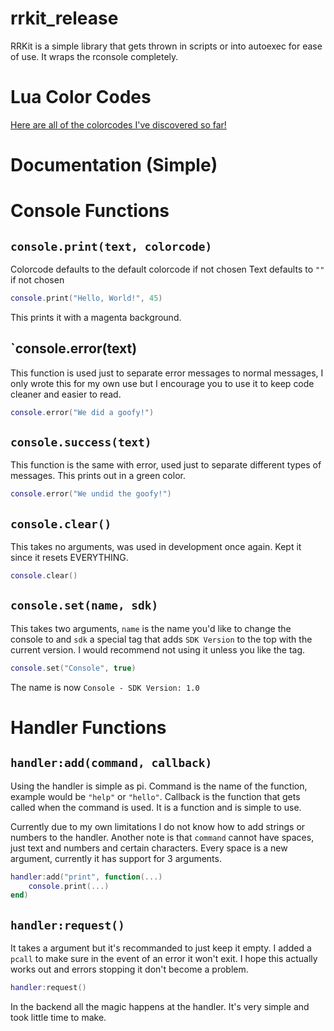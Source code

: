 # rrkit_release
RRKit is a simple library that gets thrown in scripts or into autoexec for ease of use. It wraps the rconsole completely.

# Lua Color Codes
[Here are all of the colorcodes I've discovered so far!](https://github.com/RobloxArchiver/luacolor/blob/main/misc/color_codes.txt)

# Documentation (Simple)

# Console Functions

## `console.print(text, colorcode)`
Colorcode defaults to the default colorcode if not chosen
Text defaults to `""` if not chosen

```lua
console.print("Hello, World!", 45)
```
This prints it with a magenta background.

## `console.error(text)
This function is used just to separate error messages to normal messages, I only wrote this for my own use but I encourage you to use it to keep code cleaner and easier to read.

```lua
console.error("We did a goofy!")
```

## `console.success(text)`
This function is the same with error, used just to separate different types of messages. This prints out in a green color.

```lua
console.error("We undid the goofy!")
```

## `console.clear()`
This takes no arguments, was used in development once again. Kept it since it resets EVERYTHING.

```lua
console.clear()
```

## `console.set(name, sdk)`
This takes two arguments, `name` is the name you'd like to change the console to and `sdk` a special tag that adds `SDK Version` to the top with the current version. I would recommend not using it unless you like the tag.

```lua
console.set("Console", true)
```
The name is now `Console - SDK Version: 1.0`

# Handler Functions

## `handler:add(command, callback)`
Using the handler is simple as pi. Command is the name of the function, example would be `"help"` or `"hello"`. Callback is the function that gets called when the command is used. It is a function and is simple to use.

Currently due to my own limitations I do not know how to add strings or numbers to the handler. Another note is that `command` cannot have spaces, just text and numbers and certain characters. Every space is a new argument, currently it has support for 3 arguments. 

```lua
handler:add("print", function(...)
    console.print(...)
end)
```

## `handler:request()`
It takes a argument but it's recommanded to just keep it empty. I added a `pcall` to make sure in the event of an error it won't exit. I hope this actually works out and errors stopping it don't become a problem.

```lua
handler:request()
```
In the backend all the magic happens at the handler. It's very simple and took little time to make.
